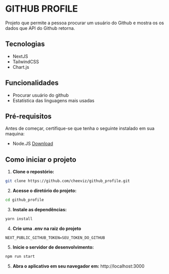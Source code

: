 # GITHUB PROFILE

Projeto que permite a pessoa procurar um usuário do Github e mostra os os dados que API do Github retorna.

## Tecnologias

- NextJS
- TailwindCSS
- Chart.js

## Funcionalidades

- Procurar usuário do github
- Estatística das linguagens mais usadas

## Pré-requisitos

Antes de começar, certifique-se que tenha o seguinte instalado em sua maquina:

- Node.JS [Download](http://nodejs.org)

## Como iniciar o projeto

1. **Clone o repostório:**

```bash
git clone https://github.com/cheeviz/github_profile.git
```

2. **Acesse o diretório do projeto:**

```bash
cd github_profile
```

3. **Instale as dependências:**

```bash
yarn install
```

4. **Crie uma .env na raiz do projeto**
```env
NEXT_PUBLIC_GITHUB_TOKEN=SEU_TOKEN_DO_GITHUB
```

5. **Inicie o servidor de desenvolvimento:**

```bash
npm run start
```

5. **Abra o aplicativo em seu navegador em:** http://localhost:3000
